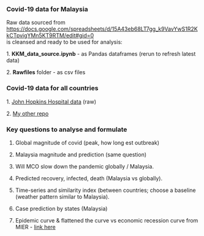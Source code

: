 ### Covid-19 data for Malaysia

Raw data sourced from https://docs.google.com/spreadsheets/d/15A43eb68LT7gg_k9VavYwS1R2KkCTpvigYMn5KT9RTM/edit#gid=0<br>
is cleansed and ready to be used for analysis:
<p>
  1. <b>KKM_data_source.ipynb</b> - as Pandas dataframes (rerun to refresh latest data)
  <p>
  2. <b>Rawfiles</b> folder - as csv files

### Covid-19 data for all countries
<p>
1. <a href="https://github.com/CSSEGISandData/COVID-19/tree/master/csse_covid_19_data">John Hopkins Hospital data</a> (raw)
<p>
2. <a href="https://github.com/khairulomar/Covid-19">My other repo</a>

### Key questions to analyse and formulate

1. Global magnitude of covid (peak, how long est outbreak)

2. Malaysia magnitude and prediction (same question)

3. Will MCO slow down the pandemic globally / Malaysia.

3. Predicted recovery, infected, death (Malaysia vs globally).

4. Time-series and similarity index (between countries; choose a baseline (weather pattern similar to Malaysia).

5. Case prediction by states (Malaysia)

6. Epidemic curve & flattened the curve vs economic recession curve from MIER - <a href="https://github.com/khairulomar/Covid-19-Malaysia/blob/master/MIER_report.pdf">link here<a>
